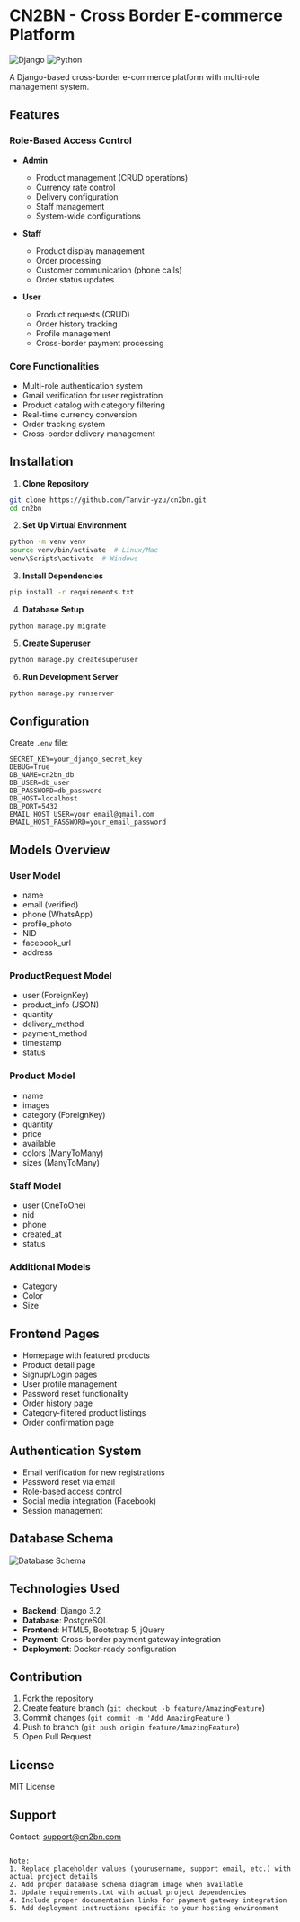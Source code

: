 
# CN2BN - Cross Border E-commerce Platform

![Django](https://img.shields.io/badge/Django-3.2-blue.svg)
![Python](https://img.shields.io/badge/Python-3.9%2B-green.svg)

A Django-based cross-border e-commerce platform with multi-role management system.

## Features

### Role-Based Access Control
- **Admin**
  - Product management (CRUD operations)
  - Currency rate control
  - Delivery configuration
  - Staff management
  - System-wide configurations

- **Staff**
  - Product display management
  - Order processing
  - Customer communication (phone calls)
  - Order status updates

- **User**
  - Product requests (CRUD)
  - Order history tracking
  - Profile management
  - Cross-border payment processing

### Core Functionalities
- Multi-role authentication system
- Gmail verification for user registration
- Product catalog with category filtering
- Real-time currency conversion
- Order tracking system
- Cross-border delivery management

## Installation

1. **Clone Repository**
```bash
git clone https://github.com/Tanvir-yzu/cn2bn.git
cd cn2bn
```

2. **Set Up Virtual Environment**
```bash
python -m venv venv
source venv/bin/activate  # Linux/Mac
venv\Scripts\activate  # Windows
```

3. **Install Dependencies**
```bash
pip install -r requirements.txt
```

4. **Database Setup**
```bash
python manage.py migrate
```

5. **Create Superuser**
```bash
python manage.py createsuperuser
```

6. **Run Development Server**
```bash
python manage.py runserver
```

## Configuration

Create `.env` file:
```env
SECRET_KEY=your_django_secret_key
DEBUG=True
DB_NAME=cn2bn_db
DB_USER=db_user
DB_PASSWORD=db_password
DB_HOST=localhost
DB_PORT=5432
EMAIL_HOST_USER=your_email@gmail.com
EMAIL_HOST_PASSWORD=your_email_password
```

## Models Overview

### User Model
- name
- email (verified)
- phone (WhatsApp)
- profile_photo
- NID
- facebook_url
- address

### ProductRequest Model
- user (ForeignKey)
- product_info (JSON)
- quantity
- delivery_method
- payment_method
- timestamp
- status

### Product Model
- name
- images
- category (ForeignKey)
- quantity
- price
- available
- colors (ManyToMany)
- sizes (ManyToMany)

### Staff Model
- user (OneToOne)
- nid
- phone
- created_at
- status

### Additional Models
- Category
- Color
- Size

## Frontend Pages
- Homepage with featured products
- Product detail page
- Signup/Login pages
- User profile management
- Password reset functionality
- Order history page
- Category-filtered product listings
- Order confirmation page

## Authentication System
- Email verification for new registrations
- Password reset via email
- Role-based access control
- Social media integration (Facebook)
- Session management

## Database Schema
![Database Schema](docs/db_schema.png) <!-- Add actual schema image path -->

## Technologies Used
- **Backend**: Django 3.2
- **Database**: PostgreSQL
- **Frontend**: HTML5, Bootstrap 5, jQuery
- **Payment**: Cross-border payment gateway integration
- **Deployment**: Docker-ready configuration

## Contribution
1. Fork the repository
2. Create feature branch (`git checkout -b feature/AmazingFeature`)
3. Commit changes (`git commit -m 'Add AmazingFeature'`)
4. Push to branch (`git push origin feature/AmazingFeature`)
5. Open Pull Request

## License
MIT License

## Support
Contact: support@cn2bn.com
```

Note: 
1. Replace placeholder values (yourusername, support email, etc.) with actual project details
2. Add proper database schema diagram image when available
3. Update requirements.txt with actual project dependencies
4. Include proper documentation links for payment gateway integration
5. Add deployment instructions specific to your hosting environment

